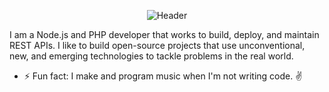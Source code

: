 <p align="center">
  <img width="auto" src="https://github.com/colemicr/colemicr/blob/main/img/Header-Final.gif" alt="Header">
</p>

I am a Node.js and PHP developer that works to build, deploy, and maintain REST APIs. I like to build open-source projects that use unconventional, new, and emerging technologies to tackle problems in the real world.

- ⚡ Fun fact: I make and program music when I'm not writing code. :v:


